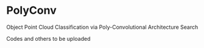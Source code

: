# PolyConv
Object Point Cloud Classification via Poly-Convolutional Architecture Search

Codes and others to be uploaded
